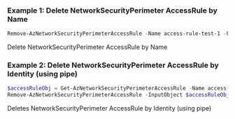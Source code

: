 ### Example 1: Delete NetworkSecurityPerimeter AccessRule by Name
```powershell
Remove-AzNetworkSecurityPerimeterAccessRule -Name access-rule-test-1 -ProfileName profile-test-1 -ResourceGroupName rg-test-1 -SecurityPerimeterName nsp-test-1
```

Delete NetworkSecurityPerimeter AccessRule by Name

### Example 2: Delete NetworkSecurityPerimeter AccessRule by Identity (using pipe)
```powershell
$accessRuleObj = Get-AzNetworkSecurityPerimeterAccessRule -Name access-rule-test-1 -ProfileName profile-test-1 -ResourceGroupName rg-test-1 -SecurityPerimeterName nsp-test-1
Remove-AzNetworkSecurityPerimeterAccessRule -InputObject $accessRuleObj
```

Deletes NetworkSecurityPerimeter AccessRule by Identity (using pipe)